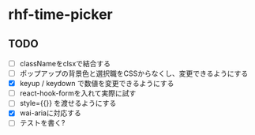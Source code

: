 # rhf-time-picker

## TODO
- [ ] classNameをclsxで結合する
- [ ] ポップアップの背景色と選択職をCSSからなくし、変更できるようにする
- [x] keyup / keydown で数値を変更できるようにする
- [ ] react-hook-formを入れて実際に試す
- [ ] style={{}} を渡せるようにする
- [x] wai-ariaに対応する
- [ ] テストを書く?
